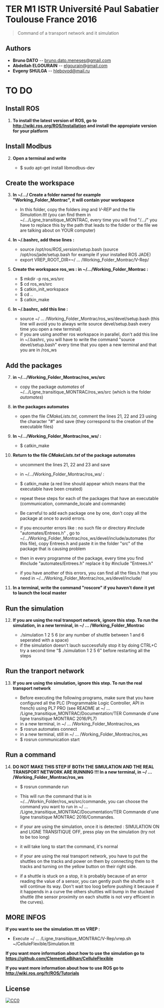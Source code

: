 # TER M1 ISTR Université Paul Sabatier Toulouse France 2016

> Command of a transport network and it simulation

## Authors
- __Bruno DATO__ -- bruno.dato.meneses@gmail.com
- __Abdellah ELGOURAIN__ -- elgourain@gmail.com
- __Evgeny SHULGA__ -- hlebovod@mail.ru


# TO DO

## Install ROS 

1. **To install the latest version of ROS, go to http://wiki.ros.org/ROS/Installation and install the appropiate version for your platform**

## Install Modbus

2. **Open a terminal and write**

	- $ sudo apt-get install libmodbus-dev 


## Create the workspace


3. **In ~/.../ Create a folder named for example "Working_Folder_Montrac", it will contain your workspace**
	- In this folder, copy the folders *img* and *V-REP* and the file *Simulation.ttt* (you can find them in ~/.../Ligne_transitique_MONTRAC, every time you will find "/.../" you have to replace this by the path that leads to the folder or the file we are talking about on YOUR computer)


4. **In ~/.bashrc, add these lines :**
	- source /opt/ros/*ROS_version*/setup.bash (source /opt/ros/jade/setup.bash for example if your installed ROS JADE)
	- export VREP_ROOT_DIR=~/ ... /Working_Folder_Montrac/V-Rep/

5. **Create the workspace ros_ws : in ~/.../Working_Folder_Montrac :**
	- $ mkdir -p ros_ws/src
	- $ cd ros_ws/src
	- $ catkin_init_workspace
	- $ cd ..
	- $ catkin_make

6. **In ~/.bashrc, add this line :**
	- source ~/ ... /Working_Folder_Montrac/ros_ws/devel/setup.bash (this line will avoid you to always write source devel/setup.bash every time you open a new terminal)
	- if you are using another ros workspace in parallel, don't add this line in ~/.bashrc, you will have to write the command "source devel/setup.bash" every time that you open a new terminal and that you are in /ros_ws

## Add the packages

7. **in ~/.../Working_Folder_Montrac/ros_ws/src**
	- copy the package *automates* of ~/.../Ligne_transitique_MONTRAC/ros_ws/src (which is the folder *automates*)

8. **in the packages automates**
	- open the file *CMakeLists.txt*, comment the lines 21, 22 and 23 using the character "#" and save (they correspond to the creation of the executable files)

9. **In ~/.../Working_Folder_Montrac/ros_ws/ :**
	- $ catkin_make

10. **Return to the file *CMakeLists.txt* of the package automates**
	- uncomment the lines 21, 22 and 23 and save
	- in ~/.../Working_Folder_Montrac/ros_ws/ :
	- $ catkin_make (a red line should appear which means that the executable have been created)
	- repeat these steps for each of the packages that have an executable (communication, commande_locale and commande)
	- Be carreful to add each package one by one, don't copy all the package at once to avoid errors.

	- if you encounter errors like : no such file or directory #include "automates/Entrees.h" , go to ~/.../Working_Folder_Montrac/ros_ws/devel/include/automates (for this file), copy Entrees.h and paste it in the folder "src" of the package that is causing problem
	- then in every programme of the package, every time you find #include "automates/Entrees.h" replace it by #include "Entrees.h"

 	- if you have another of this errors, you can find all the files.h that you need in ~/.../Working_Folder_Montrac/ros_ws/devel/include/




11.  **In a terminal, write the command "roscore" if you haven't done it yet to launch the local master**


## Run the simulation 


12. **If you are using the real transport network, ignore this step. To run the simulation, in a new terminal, in ~/ ... /Working_Folder_Montrac**

	- ./simulation 1 2 5 6 (or any number of shuttle between 1 and 6 seperated with a space)
	- if the simulation doesn't lauch successfully stop it by doing CTRL+C try a second time "$ ./simulation 1 2 5 6" before restarting all the steps



## Run the tranport network 


13. **If you are using the simulation, ignore this step. To run the real transport network**

	- Before executing the following programs, make sure that you have configured all the PLC (Programmable Logic Controller, API in french) using PL7 PRO (see README at ~/ ... /Ligne_transitique_MONTRAC/Documentation/TER Commande d'une ligne transitique MONTRAC 2016/PL7)
	- in a new terminal, in ~/ ... /Working_Folder_Montrac/ros_ws
	- $ rosrun automates connect
	- in a new terminal, still in ~/ ... /Working_Folder_Montrac/ros_ws 
	- $ rosrun communication start


## Run a command


14. **DO NOT MAKE THIS STEP IF BOTH THE SIMULATION AND THE REAL TRANSPORT NETWORK ARE RUNNING !!! In a new terminal, in ~/ ... /Working_Folder_Montrac/ros_ws**

	- $ rosrun commande run
	- This will run the command that is in ~/.../Workin_Folder/ros_ws/src/commande, you can choose the command you want to run in ~/ ... /Ligne_transitique_MONTRAC/Documentation/TER Commande d'une ligne transitique MONTRAC 2016/Commandes.

	- if your are using the simulation, once it is detected :  SIMULATION ON and LIGNE TRANSITIQUE OFF, press play on the simulation (try not to be too long)
	- it will take long to start the command, it's normal 

	- if your are using the real transport network, you have to put the shuttles on the tracks and power on them by connecting them to the tracks and turning on the yellow button on their right side.

	- if a shuttle is stuck on a stop, it is probably because of an error reading the value of a sensor, you can gently push the shuttle so it will continue its way. Don't wait too loog before pushing it because if it happends in a curve the others shuttles will bump in the stucked shuttle (the sensor proximity on each shuttle is not very efficient in the curves).


## MORE INFOS

**If you want to see the simulation.ttt on VREP :**
   - Execute ~/ ... /Ligne_transitique_MONTRAC/V-Rep/vrep.sh ~/CelluleFlexible/Simulation.ttt

**If you want more information about how to use the simulation go to https://github.com/ClementLeBihan/CelluleFlexible**

**If you want more information about how to use ROS go to http://wiki.ros.org/fr/ROS/Tutorials**

## License

[![CC0](https://licensebuttons.net/p/zero/1.0/88x31.png)](http://creativecommons.org/publicdomain/zero/1.0/)
